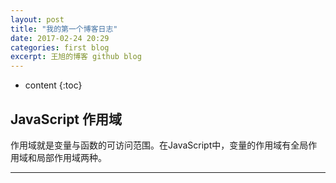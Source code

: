 ```yaml
---
layout: post
title: "我的第一个博客日志"
date: 2017-02-24 20:29
categories: first blog
excerpt: 王旭的博客 github blog
---
```



* content
{:toc}

## JavaScript 作用域

作用域就是变量与函数的可访问范围。在JavaScript中，变量的作用域有全局作用域和局部作用域两种。

---

